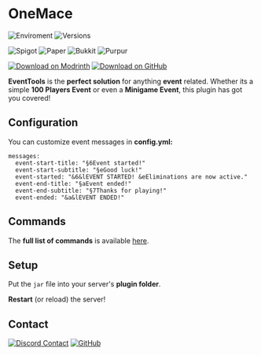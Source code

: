 # OneMace
![Enviroment](https://img.shields.io/badge/Enviroment-Server-blue?logo=data%3Aimage%2Fpng%3Bbase64%2CiVBORw0KGgoAAAANSUhEUgAAAEAAAABACAYAAACqaXHeAAABhWlDQ1BJQ0MgcHJvZmlsZQAAKJF9kT1Iw0AYht%2BmalUqDnYQEclQneyiIo6likWwUNoKrTqYXPoHTRqSFBdHwbXg4M9i1cHFWVcHV0EQ%2FAFxdnBSdJESv0sKLWI8uLuH97735e47QGhUmGp2RQFVs4xUPCZmc6ti4BU9CKCP1jGJmXoivZiB5%2Fi6h4%2FvdxGe5V335xhQ8iYDfCJxlOmGRbxBPLtp6Zz3iUOsJCnE58STBl2Q%2BJHrsstvnIsOCzwzZGRS88QhYrHYwXIHs5KhEs8QhxVVo3wh67LCeYuzWqmx1j35C4N5bSXNdZqjiGMJCSQhQkYNZVRgIUK7RoqJFJ3HPPwjjj9JLplcZTByLKAKFZLjB%2F%2BD3701C9NTblIwBnS%2F2PbHOBDYBZp12%2F4%2Btu3mCeB%2FBq60tr%2FaAOY%2BSa%2B3tfARMLgNXFy3NXkPuNwBhp90yZAcyU9TKBSA9zP6phwwdAv0r7l9a53j9AHIUK%2BWb4CDQ2CiSNnrHu%2Fu7ezbvzWt%2Fv0ATphymIBZ6aQAAAAGYktHRAAKAAwAGd6C8noAAAAJcEhZcwAADdcAAA3XAUIom3gAAAAHdElNRQfoBgcOHRYlcgoRAAABRklEQVR42u2YMUoDQRRAX0axUzCteIZ4hKn0FDmFhalSWKkgnkHt9AQWwhzBNr2tBGNno82ACwm6EZvxvwdTzP8s7P8zu8w8EJHIDABKKfvAFXAIbP%2Fzmt%2BAR2CSc54NavFPwDDY4s%2BBUaorPwy4%2B3eBy1S3fVSOUoBv%2Fjt2UmMv%2FA6cAHt1TGqsb36JzcYaMM05X3Tm56UUgLOe%2BSVa2wE3K2LXa%2BSbb8BgRWxjjXzzDRj%2FEBv3fOarY6WUj8Z%2BglPgtlPcKbDVM998A%2F6cVM%2FGUXlN9WIQlYdUDwvzgMW%2FAMcp5zwDRsA9sAhQ%2BAK4Aw5yzs8aEZHY6AR1gjpBnaBOsLHrsE6wM9cJohPUCeoE0Qn%2BHp0gOkGdoE5QRMKiE9QJ6gR1gjrBxq7DOsHOXCeITlAnqBNEJ%2Fh7dILoBHWCOkERCcsncuextWq5TzoAAAAASUVORK5CYII%3D&color=blue)
![Versions](https://img.shields.io/modrinth/game-versions/eventtools?&label=Versions&color=%23249141)

![Spigot](https://img.shields.io/badge/Available%20for-Spigot-%23ED8106?logo=spigotmc)
![Paper](https://img.shields.io/badge/Available%20for-Paper-%23ED8106?style=flat&logo=data%3Aimage%2Fpng%3Bbase64%2CiVBORw0KGgoAAAANSUhEUgAAACAAAAAgCAYAAABzenr0AAAABmJLR0QA%2FwD%2FAP%2BgvaeTAAAACXBIWXMAAABfAAAAXwEqnu0dAAAAB3RJTUUH4AYQAzU3HQPK%2FQAAAtxJREFUWMO91k9oXFUUBvDfnfeYNG1hUrCbbhpwIQoVoYgiLkoXRcGVW6G4qBqwZaJCKYJKumoL%2FTMtqUWXbkRIddEWChpFFNpNt239Q5D%2BWVihNJYkMGaui0yGycy8znuZJGf14N17v3PPd77vnhBjtJERJpSN%2BAGvYr60oeBnnTRivglOMJxuCPBJr0t9g60dvxrrmkA4YYeyaalnei6IHq8bBeGMrw25K2SAL1FwL10Hnj8RfSZIciy%2FsWYJhPNeVHcFT%2FW4aRSbX%2B2RuhgGlWH4QsWCn%2FG83kfVBXXR5q4%2FVWlpQJ6%2FtOChmAk%2BK7rVEzxoRBbTVfJ8QMOkoCyrgNFfSqbwYZYCllgoxvML6i5jRwebnTGtbFLd1JMUkDuBMGGrbb4XvdR3ceKcOcdwp58CoG8PhJrPbTObAzxKveegDwz5ve%2FZqYuQqYJwyn6JCxjOUaRF%2F9kTP%2FJLqJnBaN8dVWnPJgzHjNrkJ4md%2BRrDggVPx8Puh5qpXOBNBaygIJCEmh8NmxFygvOPhyrxsPvhtDG8mWtXUwGtJgynHJX6mFz2uXzIjThud1OWuyXOi7n33mslEGr%2BltiuiCFGX8Vx%2B1sKGXGty2afFKUlBSxTsL2gDx1ZBgcVM0X9RMN37QkcwVyOWzeUvBGrjrc54q9Cj8enX4z7tpVArDoeq7Yo2SO6TU8y6ubtiodcboGfc0L0yiqcvKWAnj4QJpRVTArewrDgkU12xnc9agPfp%2BHqKt%2Bw2VhVyUxgRTIX7I1jprvGrCF38rhoBpU347jn2nsge20nOIkhv60avEMBCh90xjVsGWiCaVNA8QRCDpstoAADlXJlzGG2qALWJoFgUclorKpIPCu4LmT66uPuV3nQKNsXxzyAeNAtvBxI1JzF27TNg8Hd7p4c7PafdiplSWkWY9X7LYPjD%2FyLd7qOKDKWh5oHrbm%2F5Go85LVBC1i0Apeab96fawEO%2FwNRMeOb35r5BQAAAABJRU5ErkJggg%3D%3D&color=blue)
![Bukkit](https://img.shields.io/badge/Available%20for-Bukkit-yellow?style=flat&logo=data%3Aimage%2Fpng%3Bbase64%2CiVBORw0KGgoAAAANSUhEUgAAACAAAAAgCAYAAABzenr0AAAABmJLR0QA%2FwD%2FAP%2BgvaeTAAAACXBIWXMAAAsTAAALEwEAmpwYAAAAB3RJTUUH3wkJASkS6ZmtNQAACLxJREFUWMONV0uMnEcR%2Fqq6573P2fXa67UnfgQnRHbieO04D3MwUqIEsTkYCZFTciEHjgjJygECNw5w5QIHxIUcDDESQiCTQCTLkSVPZOPFr2xMNnb2%2FZrnP%2F%2Ff3VUcZmaza6%2FttDSaX93qqq%2Bqvno04RHr6NGjvwHw2lZn1loMDw%2FDWnvfmarWieits2fPlh8mf9PNXbt25YrFIm%2Fcy1hTUmDPplvU%2FlljkEoxrGFANxwTAar1JEjPyy%2B%2FXNh49dy5c417RW209l0A39249%2BI3djxTGupNERGstWBiYBBAtn2eSqfaylcBxIBhg0Ihr0FBFz%2Bbv3R3dV2fAqgQ0U%2Fef%2F%2F9K1t6AMBBIjq6cWO4N4ft%2FXkAQDqdbgPY%2FhWAddExoKxqjKH%2BvhyCQl2Q8XvkV7YMwfj4%2BCEA2FZMZ4J0TpJOCKIGUg0CgZDP5MHMQDbVBaCdeAPkAAIMsXJFoAoM9WThpRObNMAEnbo9%2F%2FT4%2BLgAQLlcvkrHjh0bUtU%2FAzh44rnh%2FtJY3iAAWATggMdnp9FXW4PNWow8N4JUT0pxeAgYzHzlAFHgkyWgksA3Par%2FqSJ4xtqR4yoDg0AKwAjQTDz94b1LK3dnqgAwyczfswBgjCkCKAYBgiggwGCaAALSOSAdCCZHsBlVk1HAO8CbNomyBhBVzQKIFSSA5QBiRdYlEN%2F2TCUhJM6pKAaJCACKAGDHxsaQJAmYGVOfN3DtZgX9WcIPDxJ2DhNyx4fBQ7sVAExPqm3tnTros6oiZ4CnikDOgg4MKADYyGMolQIaHnz7OpL%2FJpgLjD%2B6LCpKWFpudsmv6xxIp9MgIlSrAVHkQQ7IW0bBEsxwVnlbblOCo%2BmBpgdEdZ2GedtJQWiqJwUlAtdXQA0HDozFuqAS1rNOiUjvy4L9%2B%2FdDRNCfAW4sXUc1VvCnEWi1DfmpAzmFAslKrFiNgZzRzEoM5Lx2zFJtBUzOO2gjoOIsEic6J4yxnTupR0hnZmYAgFRViWgzgFOnTuHZZ5%2FF6uoq3v3ZT%2FXu5bvA%2BRUAwNCA1Z%2F%2FeAw7hlO69mkF8VRVTc7odia1OdvJBmC2Ifqrf8W63FRADYAcisUhnPrOBFlrcebMGVpYWFAAWqvVNgNgZjCzMjOCKEQBaDtWnfRUBVRFFQqldkBUO99QKAQQaVOlW%2BekLZuYGapKqkqd7c0AnHNotVpgZkxMTKDR%2BKpqBh%2Fpvy9eVHHL0pg16uO8spAWrnth24EKUpNhee2VIRCR1i8uIKwlIG7QytwsHDElSULUToOwFQCN4xhEhFdffVWZeb3YLC8vyzvvnNe5uVVVNUKUV3iI3gpCJKKqAkB3bk%2FLL98awlDB6OztObiohapJ4Z9zM9Qgy957AsCqKsys9kFdKkkSGGM0n8%2FDWis9uaw%2BXyBZLEDc%2FqcV2ZwACB3FoeNSHR6AmOUl0Ybq2sheRHComywpG1JR7ihnIvJb9YJupmkcxwCAwcFB7e3t1UKI5QdDRpwnabx2UkLpiaCqgYgCAK%2BqQkTBRsvSe%2F23IklTZ8e%2BhZVdA3DOUfjyS0arxQAMAAbg0fno6lRVxT0tZv3Xpp2qQgWKoKqeiBwzO2Z2xhhHRIlJZx0XhrzpHw35gaEAIMrn80mpVJI9e%2FYAQKvTaZwxRu3q6mplYGDgFwDyk5OTb9%2B4cePFXC6nJ06c0IGBgS4AoZ6%2BQK98X9Cs%2B0p%2BwEdLS05VvbU2AEiYWUTE5aKapq4tinEtaZUqdmG5GUVRRIuLi5lSqcRxHP8OwJ0QQnz16tWa%2FeijjzyAP3WsniAi9Pb24vjx49qpWAJAlY3g6ec94tg3pqZ8vV51ROQymUyw1nprbYiiqGlAxgx%2BM21T1trCgKv%2Bb64eRREvLCz40dFR22q1%2FnH58uVPHzQPbAqHqmq1WtVWqyUAQl9fXxARX61WXaFQSEQkqdVqzjnn4jh2URRFwqR3e4aNMRaLtYYnorqqmiRJki%2B%2B%2BIKMMfLAkQybBqt2va5WqwIgWGulVCqFdDrtW62WazabzjkXV6vVVqvVihuNRpwkSVRRdfOUdSxM03PTvjOiGedcZnp62jnnNgHgLczf2Cyky4FOqgUAvsN8p6qxqrYKhYIfHh4mAE0A9VwmnTxz6OC2kZERiEhdROqvv%2F764BtvvLHtXg%2FcB6Dbpbr%2FXRCdFAkiEojItccVJEQUx3Fct9YmAJqZZrWx88JfV7Z9PlnPQprMXCOi%2BszMzHw2m00eCaCrvOuJ9Sxok1GYOaiqZ2ZHRDGAlqo20%2Bm0J6ImVJs9S3eatDi7aqxtiUhDVRvz8%2FMrPT09cm8I7D2Kf6%2BqHzrn%2Bs%2BfP%2F82EW0%2FduyYjo2NaQhBlpaWhIhCkiSBiLyqrnsiSRIAaLlMLpp94nhid%2ByLlqbuxFNTU5GqRnv37v2kVCptX1tbW37gWN5dExMT240xf1fVx99880335JNPdq2NVTUiogaAhnOufuvWrXocxzXvfVyr1SoiEgGIjTFy9uxZv7S0RKpaNcacuXTpEnXuPjwEG0PhvYf3Hh0Ldf3h0SaGdMqxqGoA4HO5HPX399tsNsujo6OWmT0zh869xkNfRlut6elpNJtNZLNZHDhwgPr6%2BiwRpY0xGsdxvV6vo7%2B%2Fv3ffvn2j5XL58uHDh5%2FKZrPGGCOPPfZY6vTp0x9uIPR9ix8FoNFooF6vo1arrVveCTgDIBGhhYWFJjOniYiY2UxOTk5%2B%2FPHHl%2FL5vFVVIyL8td6G3XXkyJHFK1eunAZgrl279iPv%2FXMAqFwu044dO0wcx%2BmRkRHcvn2b79y5w5lMxhSLxdQHH3xgR0ZGUiGEkqo2i8XiTAjhb8ys5XI52jLMj%2FLA%2BPj4e0T07W7Oj46OhkwmE2cymejmzZtLIlJj5sYLL7yQv3DhwvTJkycHd%2B%2FenU2n0%2B6ll146d%2BjQofceyrOv8Tz%2FtaqeJCKnqgmARFVbRBQBiAA0RaQJICKilqrGABwzNwH8pVwuzz5M%2Fv8B%2BdEM4Dod%2B6AAAAAASUVORK5CYII%3D&)
![Purpur](https://img.shields.io/badge/Available%20for-Purpur-purple?style=flat&logo=data%3Aimage%2Fpng%3Bbase64%2CiVBORw0KGgoAAAANSUhEUgAAACAAAAAgCAYAAABzenr0AAAAAXNSR0IArs4c6QAAAARnQU1BAACxjwv8YQUAAAAJcEhZcwAACxMAAAsTAQCanBgAAAAYdEVYdFNvZnR3YXJlAFBhaW50Lk5FVCA1LjEuN4vW9zkAAAC2ZVhJZklJKgAIAAAABQAaAQUAAQAAAEoAAAAbAQUAAQAAAFIAAAAoAQMAAQAAAAIAAAAxAQIAEAAAAFoAAABphwQAAQAAAGoAAAAAAAAASRkBAOgDAABJGQEA6AMAAFBhaW50Lk5FVCA1LjEuNwADAACQBwAEAAAAMDIzMAGgAwABAAAAAQAAAAWgBAABAAAAlAAAAAAAAAACAAEAAgAEAAAAUjk4AAIABwAEAAAAMDEwMAAAAADjQAdDcBQndgAACG1JREFUWEeVl3mMXVUdxz%2Fn3LPc995MZ7pali60CJRKAQtCy%2FYXgi1NBMRGaFCj%2FkE0BmI0SkvAQAwqEqMIsjTKVowFW8oixgIJhQCxFGqkjNYqDZQWCl2mnZl3z%2Bof93XKtLXALznJu%2B%2Bce77f8%2F0t53cFn9DmPpTxBRQJvII5f4C%2BebD6Sph%2FNzxxlTjwlcPax14956FMUCDy8DheZBbqgLKOR6xjfaNdk%2BoegPt%2F%2BPG2%2FshVc5dlKluDAojEGJm5QmS6ZOKBssKZwCJbIWzFg6Vja7MNUUJrEH7508ND%2FN%2FZ8%2B7P9Lfq3yJD0AjtuFhmZsvEqiR4WQdotkEHaLQ52Tq%2BZCvesBXLS49vDUIW0ByA6%2B4%2BNJQ88A%2BAU1Zk3u%2BFWNSSZkG39twqM1NaQyxWkZe72zX7rgGY9iYYz%2FpRA1ynA40ic3vZpnfqZmgOwdsT4Gdf60h4gI2gdcqKjNf75ZaJ6SLz5SLSazyVCiTj6SsrHrWOoe69NUAqANBF4qIiMst4pA6U1jFgKx4uHRsa7fpAzSH4xor9sAJg9p8yg7Z%2ByDVwj8hcLjPjZGLZaxew6ewVXGAc5%2BiA0IFkK55tOZ5RDorIXJn4vAlo4xBF4uUEj3cPMtE6FpUVVVnxQOl4v9GGJMG24ZJnRU3gM49lkgSvkcpzocycLRNPhoLnja%2BDqUjQaNNlPJdYx3EqEKzHG0cqIrZ0qCKyuUg8kmGHTHU22ACNIU6zji%2FainXNIVZlSWi0YcFzoo4BISAKUIHvysy8lFhsPM8fvQ1KD717YOwuKB17m23us44V1jHDONbpwNqy4jgVedp67raeHaUH42HsbjhrKTTbrO0dYIkJnI5gcVB1bA274MTHM8AsmbjWBN5VgW3W8bB1bCzb8PhJ8JWXQGSkzMwvEqcZR9IBaTzZeLL2FNbx97LNqtLhuvtBZ5AZyEyWict0YKoJTCgit2TB3%2Bav6bjg5JUZ4CwBM23FgA6cpQLCeF61FcutZ6cOnC4T83TAdPy8rgg8OnEzYXAc88uKOTqA8QRbsbpVsabwdBWZS4vImcZTFJEXywpk5i1g9fkvdQicvjwDnC0y44EVzTbTjeMy45mmA%2F3G0a8iyjiyimwrEg9n2K5iHdXWQbNNr3Vcah2TVQDrSdrT0oEx2rO5SCwvHX1lmwsRROCv573SiQHT8Zmu0weR2JQlN6vAvcYhVeTJsmKsCWxViTtaQ2yXGcbshqlbYMJOGDXArtKx1Dr6rGeycTxmPFoFllWGG5Ogr3sv6IDquAz2FSLtwbj9RLoGQQUoHS8Yz%2FqyYoHxlLZiRmuAHzSGOObod6GnH4pYp5RxHGkrrtaeuWVFNp6LjecN4JlGBVmOOCjmwwTsfvBkHbSGYNyOThrVc7qI3Gs8r1vPVBX5nox8XWS6s6DMgstl4lrtmaED%2F9SBpcZTGE8uHZQVzPj3MHgyHjGCwD7w0jGxa7BT3UQNbh3COqR1bEFwlwr8xnje1YHPqcgS4AYdOM94dhSJO3TgttYAmzsgwniYsqVWQAcwgU%2FpQNLhYAU2GMdYW3G1SBw1eg%2FYapgE1qN0AJl5PRpuNJ6V1uOsw6nIE5M2cH0WvDZmN%2BiI2if3vhKcYUKG78jEVO1Zrz5MwNQxMN06ZljHaJX4tkxcvr2JMDUIpkOkNQA9uyBK%2FmIclQ6wfRSrtpxAzmKEj4X2%2BKcmAYLLBFyjIxOM41gdOOEgF1hPqSKrdGC1dSTtmXlkP4utY451ROOJtqoDdMwu6BpAWE%2B2jjRtK6p0MHNjh0DorHfMXriBxUXkVONJMvGcCTyiA%2BVIBfafMABrisDNOtBXVnSrwEbr2NZsM713Tx2gPf3D74gOIE7Ul4z2YB3HqMAHOtCnAz0qsElkfm48q3XAqQg6fjgGagWGN5SwV2buLyK3NSrGGcc%2FjONc47hKJsY7C6euJXcCVIhEnv4OZBidBd%2BUmS9Yx6vGM1Em7syCpRl2ter0FirUaX6wAp16MGpPPbqGeKus%2BJcJzLOOXuM5okhcIxOXvHUsxniC8aTuAQoyCwR8XwWmGEe3DlykAptFZpPXdWdUxHqozjhQAaE9sdmGRlXXgNYgGI%2ByjqAit%2BvAi9aRdeCzqr4xpxjHkdazuEicaes74hXj%2BbUOOB0ojIfeXTBp2zBw2EfkQAXazTYzj1%2BHbA3C2B2d9HRk45HG4YE%2FF5FbtOdN42iowNMm8JTxNHVgi8jcqiIrraOtA1LFWuquobrRMR6KyElFpBpBwDq4YQZrtWfd9mncJBPnDDWHswPjyNYjdACR2Skz96jA761jlnHMFollWXB7Fmzv3Q0qIlUg61CraQIgOCMW%2FETARht5Qe5r%2B6AuFD%2FeADLzpArcXCRmFpElInOUcfh9Fc24Og3H7wAEG4zHqYj4zzheNa7j51SfWgdEEXGNNhMy%2FIjMGWR%2BkWGFl6QavkNgyZ2C0f21z2WmX2Z%2BWySWqcgVJjDfOoIK%2BEa1vw03bYSpe4Z88maUijD17XquSPgi4nXg%2FCT5FrASwa8QfJBFTdSkujE9qFm%2Fb0Gm0Yag6rzu2cOnm0OcqwOiv5t7Jr1Tt%2BI7uxDdba5TEVtEro%2BSMGZ3rUAWLBKZHpl4Okr6VKw%2FVFSERhgJKUc8AVc%2BJiirWo3GEKjIRuX4nYrsnvgeN8nEaUHD%2BP7axyrAyomE0XsAmJUEN5IRKnJXFjV4FqDSweAcSoED7blTM7lzM5aOccazyHis9jxYJL5aRKzx3CkTC0WmkJkHgK2yVoLu9uEhDj%2FbsVdOyBhfu8TUpfZE7VmoI1NUAJl4R2T%2BCLwmU72rSDDqI8A%2FsW08OvN%2BmfnvEZlMFu%2F15sk7uvLUna1c7GxlWJPZ1cwM6EN%2Fhh3K%2FgcDpjxbjzc0ZgAAAABJRU5ErkJggg%3D%3D&color=purple)

[![Download on Modrinth](https://img.shields.io/modrinth/dt/eventtools?style=flat&logo=modrinth&label=Download%20on%20Modrinth&link=https%3A%2F%2Fmodrinth.com%2Fmod%2Fmusichud)](https://modrinth.com/plugin/eventtools)
[![Download on GitHub](https://img.shields.io/github/downloads/mattwhyy/EventTools/total?style=flat&logo=github&label=Download%20on%20GitHub)](https://github.com/mattwhyy/EventTools/releases)

**EventTools** is the **perfect solution** for anything **event** related. Whether its a simple **100 Players Event** or even a **Minigame Event**, this plugin has got you covered!

## Configuration
You can customize event messages in **config.yml:**
```
messages:
  event-start-title: "§6Event started!"
  event-start-subtitle: "§eGood luck!"
  event-started: "&6&lEVENT STARTED! &eEliminations are now active."
  event-end-title: "§aEvent ended!"
  event-end-subtitle: "§7Thanks for playing!"
  event-ended: "&a&lEVENT ENDED!"
```
## Commands
The **full list of commands** is available [here](https://github.com/mattwhyy/EventTools/wiki/Commands).

## Setup
Put the ```jar``` file into your server's **plugin folder**.

**Restart** (or reload) the server!

## Contact

[![Discord Contact](https://img.shields.io/badge/Contact%20on-Discord-%235865f2?logo=discord&link=https%3A%2F%2Fdiscordapp.com%2Fusers%2F555629040455909406)](https://discord.com/users/555629040455909406)
[![GitHub](https://img.shields.io/badge/Contact%20on-GitHub-green?logo=github&link=left-https%3A%2F%2Fgithub.com%2Fmattwhyy%2FOneMace%2Fissues
)](https://github.com/mattwhyy/EventTools/issues)
